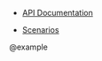 * [API Documentation](https://schstp.github.io/swaprojectdocs/api/apidocs)

* [Scenarios](https://schstp.github.io/swaprojectdocs/scenarios/scenariodocs)

@example
